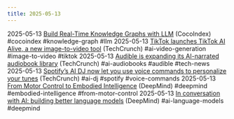 ```yaml
---
title: 2025-05-13
---
```


2025-05-13 [Build Real-Time Knowledge Graphs with LLM](https://cocoindex.io/blogs/knowledge-graph-for-docs/) (CocoIndex) #cocoindex #knowledge-graph #llm
2025-05-13 [TikTok launches TikTok AI Alive, a new image-to-video tool](https://techcrunch.com/2025/05/13/tiktok-launches-tiktok-ai-alive-a-new-image-to-video-tool/) (TechCrunch) #ai-video-generation #image-to-video #tiktok
2025-05-13 [Audible is expanding its AI-narrated audiobook library](https://techcrunch.com/2025/05/13/audible-is-expanding-its-ai-narrated-audiobook-library/) (TechCrunch) #ai-audiobooks #audible #tech-news
2025-05-13 [Spotify’s AI DJ now let you use voice commands to personalize your tunes](https://techcrunch.com/2025/05/13/spotifys-ai-dj-now-lets-you-use-voice-commands-to-personalize-your-tunes/) (TechCrunch) #ai-dj #spotify #voice-commands
2025-05-13 [From Motor Control to Embodied Intelligence](https://c7510da-dot-gdm-deepmind-com-prod.appspot.com/discover/blog/from-motor-control-to-embodied-intelligence/) (DeepMind) #deepmind #embodied-intelligence #from-motor-control
2025-05-13 [In conversation with AI: building better language models](https://c7510da-dot-gdm-deepmind-com-prod.appspot.com/discover/blog/in-conversation-with-ai-building-better-language-models/) (DeepMind) #ai-language-models #deepmind
